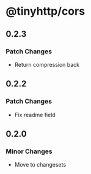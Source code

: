 # @tinyhttp/cors

## 0.2.3

### Patch Changes

- Return compression back

## 0.2.2

### Patch Changes

- Fix readme field

## 0.2.0

### Minor Changes

- Move to changesets
